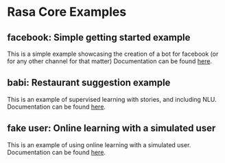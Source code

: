 # Rasa Core Examples

## facebook: Simple getting started example

This is a simple example showcasing the creation of a bot for facebook (or for
any other channel for that matter) 
Documentation can be found [here](https://core.rasa.ai/tutorial_scratch.html).

## babi: Restaurant suggestion example

This is an example of supervised learning with stories, and including NLU. 
Documentation can be found [here](https://core.rasa.ai/tutorial_babi.html).

## fake user: Online learning with a simulated user

This is an example of using online learning with a simulated user. 
Documentation can be found [here](https://core.rasa.ai/tutorial_fake_user.html).

